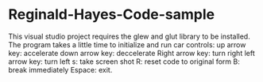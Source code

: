 # Reginald-Hayes-Code-sample
This visual studio project requires the glew and glut library to be installed.
The program takes a little time to initialize and run
car controls:
up arrow key: accelerate
down arrow key: deccelerate
Right arrow key: turn right
left arrow key: turn left 
s: take screen shot
R: reset code to original form
B: break immediately
Espace: exit.